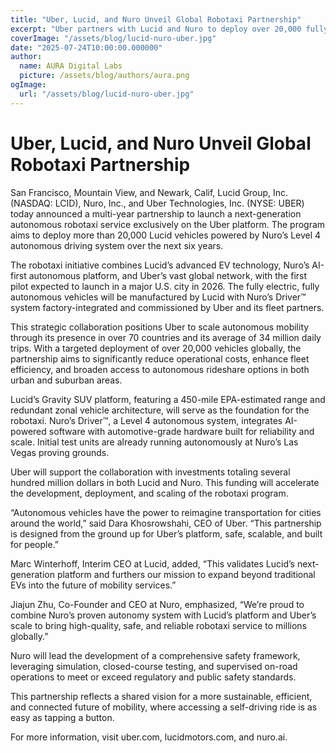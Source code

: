 ```yaml
---
title: "Uber, Lucid, and Nuro Unveil Global Robotaxi Partnership"
excerpt: "Uber partners with Lucid and Nuro to deploy over 20,000 fully autonomous robotaxis worldwide, powered by Level 4 self-driving technology and next-generation electric vehicles."
coverImage: "/assets/blog/lucid-nuro-uber.jpg"
date: "2025-07-24T10:00:00.000000"
author:
  name: AURA Digital Labs
  picture: /assets/blog/authors/aura.png
ogImage:
  url: "/assets/blog/lucid-nuro-uber.jpg"
---
```


# Uber, Lucid, and Nuro Unveil Global Robotaxi Partnership

San Francisco, Mountain View, and Newark, Calif,   Lucid Group, Inc. (NASDAQ: LCID), Nuro, Inc., and Uber Technologies, Inc. (NYSE: UBER) today announced a multi-year partnership to launch a next-generation autonomous robotaxi service exclusively on the Uber platform. The program aims to deploy more than 20,000 Lucid vehicles powered by Nuro’s Level 4 autonomous driving system over the next six years.

The robotaxi initiative combines Lucid’s advanced EV technology, Nuro’s AI-first autonomous platform, and Uber’s vast global network, with the first pilot expected to launch in a major U.S. city in 2026. The fully electric, fully autonomous vehicles will be manufactured by Lucid with Nuro’s Driver™ system factory-integrated and commissioned by Uber and its fleet partners.

This strategic collaboration positions Uber to scale autonomous mobility through its presence in over 70 countries and its average of 34 million daily trips. With a targeted deployment of over 20,000 vehicles globally, the partnership aims to significantly reduce operational costs, enhance fleet efficiency, and broaden access to autonomous rideshare options in both urban and suburban areas.

Lucid’s Gravity SUV platform, featuring a 450-mile EPA-estimated range and redundant zonal vehicle architecture, will serve as the foundation for the robotaxi. Nuro’s Driver™, a Level 4 autonomous system, integrates AI-powered software with automotive-grade hardware built for reliability and scale. Initial test units are already running autonomously at Nuro’s Las Vegas proving grounds.

Uber will support the collaboration with investments totaling several hundred million dollars in both Lucid and Nuro. This funding will accelerate the development, deployment, and scaling of the robotaxi program.

“Autonomous vehicles have the power to reimagine transportation for cities around the world,” said Dara Khosrowshahi, CEO of Uber. “This partnership is designed from the ground up for Uber’s platform, safe, scalable, and built for people.”

Marc Winterhoff, Interim CEO at Lucid, added, “This validates Lucid’s next-generation platform and furthers our mission to expand beyond traditional EVs into the future of mobility services.”

Jiajun Zhu, Co-Founder and CEO at Nuro, emphasized, “We’re proud to combine Nuro’s proven autonomy system with Lucid’s platform and Uber’s scale to bring high-quality, safe, and reliable robotaxi service to millions globally.”

Nuro will lead the development of a comprehensive safety framework, leveraging simulation, closed-course testing, and supervised on-road operations to meet or exceed regulatory and public safety standards.

This partnership reflects a shared vision for a more sustainable, efficient, and connected future of mobility, where accessing a self-driving ride is as easy as tapping a button.

For more information, visit uber.com, lucidmotors.com, and nuro.ai.
